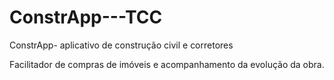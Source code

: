 # ConstrApp---TCC
ConstrApp- aplicativo de construção civil e corretores

Facilitador de compras de imóveis e acompanhamento da evolução da obra.
